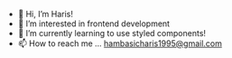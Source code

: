 - 👋 Hi, I’m Haris!
- 👀 I’m interested in frontend development
- 🌱 I’m currently learning to use styled components!
- 📫 How to reach me ... hambasicharis1995@gmail.com
